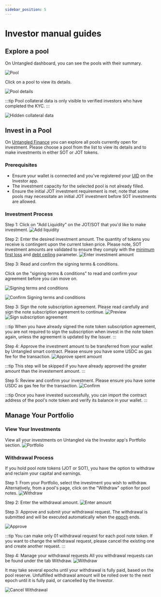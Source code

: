 ```yaml
---
sidebar_position: 5
---
```


# Investor manual guides
## Explore a pool

On Untangled dashboard, you can see the pools with their summary.

![Pool](./img/invest/pool-list.png)

Click on a pool to view its details.

![Pool details](./img/invest/pool-details.png)

:::tip
Pool collateral data is only visible to verified investors who have completed the KYC.
:::

![Hidden collateral data](./img/invest/collateral-hidden.png)

## Invest in a Pool

On [Untangled Finance](https://untangled.finance) you can explore all pools currently open for investment.
Please choose a pool from the list to view its details and to make investments in either SOT or JOT tokens.

### Prerequisites

- Ensure your wallet is connected and you've registered your [UID](./unique-identity) on the Investor app.
- The investment capacity for the selected pool is not already filled.
- Ensure the initial JOT investment requirement is met; note that some pools may necessitate an initial JOT investment before SOT investments are allowed.

### Investment Process

Step 1: Click on "Add Liquidity" on the JOT/SOT that you'd like to make investment.
![Add liquidity](./img/invest/add-liquid.png)

Step 2: Enter the desired investment amount. 
The quantity of tokens you receive is contingent upon the current token price. 
Please note, SOT investment amounts are validated to ensure they comply with the [minimum first loss](./securitization-on-blockchain#minimum-first-loss) and [debt ceiling](./securitization-on-blockchain#debt-ceiling) parameter.
![Enter investment amount](./img/invest/enter-investment-amount.png)

Step 3: Read and confirm the signing terms & conditions.

Click on the "signing terms & conditions" to read and confirm your agreement before you can move on.

![Signing terms and conditions](./img/invest/signing-terms-and-conditions.png)

![Confirm Signing terms and conditions](./img/invest/enter-investment-amount.png)


Step 3: Sign the note subscription agreement.
Please read carefully and sign the note subscription agreement to continue.
![Preview](./img/invest/preview-1.png)
![Sign subscription agreement](./img/invest/sign-subscription-agreement.png)

:::tip
When you have already signed the note token subscription agreement, you are not required to sign the subscription when invest in the note token again, unless the agreement is updated by the Issuer.
:::

Step 4: Approve the investment amount to be transferred from your wallet by Untangled smart contract.
Please ensure you have some USDC as gas fee for the transaction.
![Approve spent amount](./img/invest/preview-2.png)

:::tip
This step will be skipped if you have already approved the greater amount than the investement amount.
:::

Step 5: Review and confirm your investment.
Please ensure you have some USDC as gas fee for the transaction.
![Confirm](./img/invest/confirm-investment.png)

:::tip
Once you have invested successfully, you can import the contract address of the pool's note token and verify its balance in your wallet.
:::

## Manage Your Portfolio

### View Your Investments
View all your investments on Untangled via the Investor app's Portfolio section.
![Portfolio](./img/invest/portfolio.png)

### Withdrawal Process
If you hold pool note tokens (JOT or SOT), you have the option to withdraw and reclaim your capital and earnings.


Step 1: From your Portfolio, select the investment you wish to withdraw. Alternatively, from a pool's page, click on the "Withdraw" option for pool notes.
![Withdraw](./img/invest/withdrawal-trigger-1.png)

Step 2: Enter the withdrawal amount.
![Enter amount](./img/invest/enter-withdrawal-amount.png)

Step 3: Approve and submit your withdrawal request.
The withdrawal is submitted and will be executed automatically when the [epoch](./securitization-on-blockchain#epoch) ends.

![Approve](./img/invest/approve-withdrawal.png)

:::tip
You can make only 01 withdrawal request for each pool note token.
If you want to change the withdrawal request, please cancel the existing one and create another request.
:::

Step 4: Manage your withdrawal requests
All you withdrawal requests can be found under the tab Withdraw.
![Withdraw](./img/invest/withdraw-list.png)

It may take several epochs until your withdrawal is fully paid, based on the pool reserve.
Unfulfilled withdrawal amount will be rolled over to the next epoch until it is fully paid, or cancelled by the Investor.

![Cancel Withdrawal](./img/invest/cancel-withdrawal.png)
